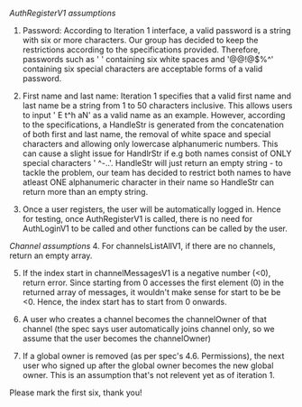 *AuthRegisterV1 assumptions*
1. Password:
  According to Iteration 1 interface, a valid password is a string with six or more characters. Our group
  has decided to keep the restrictions according to the specifications provided. Therefore, passwords such
  as '      ' containing six white spaces and '@@!@$%^' containing six special characters are acceptable forms of a valid password.

2. First name and last name:
  Iteration 1 specifies that a valid first name and last name be a string from 1 to 50 characters inclusive. 
  This allows users to input ' E t^h aN' as a valid name as an example. However, according to the specifications, 
  a HandleStr is generated from the concatenation of both first and last name, the removal of white space and special characters 
  and allowing only lowercase alphanumeric numbers. This can cause a slight issue for HandlrStr if e.g both names consist of ONLY 
  special characters ' ^-..'. HandleStr will just return an empty string - to tackle the problem, our team has decided to restrict 
  both names to have atleast ONE alphanumeric character in their name so HandleStr can return more than an empty string.

3. Once a user registers, the user will be automatically logged in. Hence for testing, once AuthRegisterV1 is called, 
  there is no need for AuthLoginV1 to be called and other functions can be called by the user. 

*Channel assumptions*
4. For channelsListAllV1, if there are no channels, return an empty array. 

5. If the index start in channelMessagesV1 is a negative number (<0), return error. Since starting from 0 accesses the first element (0) 
  in the returned array of messages, it wouldn't make sense for start to be be <0. Hence, the index start has to start from 0 onwards.

6. A user who creates a channel becomes the channelOwner of that channel (the spec says user automatically joins channel only, so we 
  assume that the user becomes the channelOwner)

7. If a global owner is removed (as per spec's 4.6. Permissions), the next user who signed up after the global owner becomes the new global 
  owner. This is an assumption that's not relevent yet as of iteration 1.  

Please mark the first six, thank you!